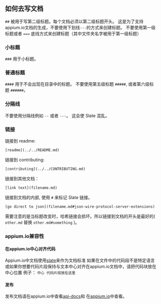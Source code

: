 ## 如何去写文档

`##` 被用于写第二级标题。每个文档必须以第二级标题开头。
这是为了支持appium.io文档的生成，不要使用下划线`---`的方式来创建标题。
不要使用第一级标题或者 `===` 底线方式来创建标题（其中文件夹名字被用于第一级标题）

### 小标题

`###` 用于小标题。

### 普通标题

`####` 用于不会出现在目录中的标题。
不要使用第五级标题 `#####`, 或者第六级标题 `######`。

### 分隔线

不要使用分隔线例如 `--` 或者 `---`。 这会使 Slate 混乱。

### 链接

链接到 readme:

`[readme](../../README.md)`

链接到 contributing:

`[contributing](../../CONTRIBUTING.md)`

链接到其他文档：

`[link text](filename.md)`

链接到文档的内部, 使用 `#` 来标记 Slate 链接。

`[go direct to json](filename.md#json-wire-protocol-server-extensions)`

需要注意的是当标题改变时，哈希链接会损坏。所以链接到文档的开头是最好的( `other.md` 替换 `other.md#something` )。

### appium.io兼容性

#### 在appium.io中心对齐代码

  Appium.io中文档使用[slate](https://github.com/tripit/slate)来作为文档标准
  如果在文件中的代码段不是特定语言或如果你想要代码片段保持与文本中心对齐在appium.io文档中，请把代码块放在中心位置
  例子：
      ```中心
      代码片段放在这里
      ```
#### 发布
  发布文档请在appium.io中查看[api-docs](https://github.com/appium/api-docs)和
  在[appium.io](https://github.com/appium/appium.io)中查看。


  
  
  

